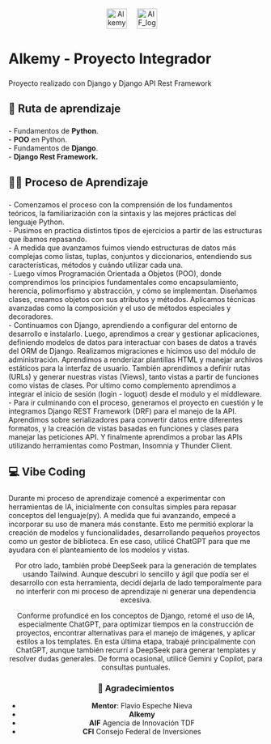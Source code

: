 ###

<div align="center">
  <img src="https://www.alkemy.org/wp-content/uploads/2024/05/logo-1-400x82.png" height="40" alt="Alkemy_logo"  />
  <img width="12" />
  <img src="https://www.aif.gob.ar/wp-content/uploads/2024/03/LOGO-COLOR-1024x268.png" height="40" alt="AIF_logo"  />
  <img width="12" />

###

<h1 align="left">Alkemy - Proyecto Integrador</h1>

###

<p align="left">Proyecto realizado con Django y Django API Rest Framework</p>

###

<h2 align="left">🚀 Ruta de aprendizaje</h2>

###

<p align="left">
	- Fundamentos de <b>Python</b>.<br>
	- <b>POO</b> en Python.<br>
	- Fundamentos de <b>Django</b>.<br>
	- <b>Django Rest Framework.</b>
	
</p>

###

<h2 align="left">✍🏽 Proceso de Aprendizaje</h2>

###

<p align="left">
	- Comenzamos el proceso con la comprensión de los fundamentos teóricos, la familiarización con la sintaxis y las mejores prácticas del lenguaje Python.<br>
	- Pusimos en practica distintos tipos de ejercicios a partir de las estructuras que íbamos repasando.<br>
	- A medida que avanzamos fuimos viendo estructuras de datos más complejas como listas, tuplas, conjuntos y diccionarios, entendiendo sus características, métodos y cuándo utilizar cada una.<br>
	- Luego vimos Programación Orientada a Objetos (POO), donde comprendimos los principios fundamentales como encapsulamiento, herencia, polimorfismo y abstracción, y cómo se implementan. Diseñamos clases, creamos objetos con sus atributos y métodos. Aplicamos técnicas avanzadas como la composición y el uso de métodos especiales y decoradores.<br>
	-  Continuamos con Django, aprendiendo a configurar del entorno de desarrollo e instalarlo. Luego, aprendimos a crear y gestionar aplicaciones, definiendo modelos de datos para interactuar con bases de datos a través del ORM de Django. Realizamos migraciones e hicimos uso del módulo de administración. Aprendimos a renderizar plantillas HTML y manejar archivos estáticos para la interfaz de usuario. También aprendimos a definir rutas (URLs) y generar nuestras vistas (Views), tanto vistas a partir de funciones como vistas de clases. Por ultimo como complemento aprendimos a integrar el inicio de sesión (login - loguot) desde el modulo y el middleware.<br>
	- Para ir culminando con el proceso, generamos el proyecto en cuestión y le integramos Django REST Framework (DRF) para el manejo de la API. Aprendimos sobre serializadores para convertir datos entre diferentes formatos, y la creación de vistas basadas en funciones y clases para manejar las peticiones API. Y finalmente aprendimos a probar las APIs utilizando herramientas como Postman, Insomnia y Thunder Client.<br>
</p>

###

<h2 align="left">💻 Vibe Coding</h2>

###

<p align="left">
Durante mi proceso de aprendizaje comencé a experimentar con herramientas de IA, inicialmente con consultas simples para repasar conceptos del lenguaje(py). A medida que fui avanzando, empecé a incorporar su uso de manera más constante. Esto me permitió explorar la creación de modelos y funcionalidades, desarrollando pequeños proyectos como un gestor de biblioteca. En ese caso, utilicé ChatGPT para que me ayudara con el planteamiento de los modelos y vistas.

Por otro lado, también probé DeepSeek para la generación de templates usando Tailwind. Aunque descubrí lo sencillo y ágil que podía ser el desarrollo con esta herramienta, decidí dejarla de lado temporalmente para no interferir con mi proceso de aprendizaje ni generar una dependencia excesiva.

Conforme profundicé en los conceptos de Django, retomé el uso de IA, especialmente ChatGPT, para optimizar tiempos en la construcción de proyectos, encontrar alternativas para el manejo de imágenes, y aplicar estilos a los templates. En esta última etapa, trabajé principalmente con ChatGPT, aunque también recurrí a DeepSeek para generar templates y resolver dudas generales. De forma ocasional, utilicé Gemini y Copilot, para consultas puntuales.
</p>

### 🙏 Agradecimientos

- **Mentor**: Flavio Espeche Nieva
- **Alkemy**
- **AIF** Agencia de Innovación TDF
- **CFI** Consejo Federal de Inversiones
